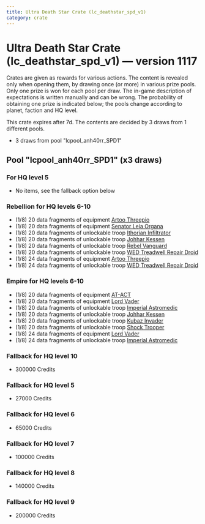```yaml
---
title: Ultra Death Star Crate (lc_deathstar_spd_v1)
category: crate
---
```


# Ultra Death Star Crate (lc_deathstar_spd_v1) — version 1117

Crates are given as rewards for various actions. The content is revealed only when opening them, by drawing once (or more) in various prize pools. Only one prize is won for each pool per draw. The in-game description of expectations is written manually and can be wrong. The probability of obtaining one prize is indicated below; the pools change according to planet, faction and HQ level.

This crate expires after 7d. The contents are decided by 3 draws from 1 different pools.
  * 3 draws from pool "lcpool_anh40rr_SPD1"

## Pool "lcpool_anh40rr_SPD1" (x3 draws)

### For HQ level 5

  * No items, see the fallback option below

### Rebellion for HQ levels 6-10

  * (1/8) 20 data fragments of equipment [Artoo  Threepio](eqpRebelArtoo)
  * (1/8) 20 data fragments of equipment [Senator Leia Organa](eqpRebelDiplomat)
  * (1/8) 20 data fragments of unlockable troop [Ithorian Infiltrator](IthorianInfiltrator)
  * (1/8) 20 data fragments of unlockable troop [Johhar Kessen](RebelJohhar)
  * (1/8) 20 data fragments of unlockable troop [Rebel Vanguard](Vanguard)
  * (1/8) 20 data fragments of unlockable troop [WED Treadwell Repair Droid](Treadwell)
  * (1/8) 24 data fragments of equipment [Artoo  Threepio](eqpRebelArtoo)
  * (1/8) 24 data fragments of unlockable troop [WED Treadwell Repair Droid](Treadwell)

### Empire for HQ levels 6-10

  * (1/8) 20 data fragments of equipment [AT-ACT](eqpEmpireCargoGreatDane)
  * (1/8) 20 data fragments of equipment [Lord Vader](eqpEmpireLordVader)
  * (1/8) 20 data fragments of unlockable troop [Imperial Astromedic](R5Medic)
  * (1/8) 20 data fragments of unlockable troop [Johhar Kessen](EmpireJohhar)
  * (1/8) 20 data fragments of unlockable troop [Kubaz Invader](KubazInvader)
  * (1/8) 20 data fragments of unlockable troop [Shock Trooper](Shock)
  * (1/8) 24 data fragments of equipment [Lord Vader](eqpEmpireLordVader)
  * (1/8) 24 data fragments of unlockable troop [Imperial Astromedic](R5Medic)

### Fallback for HQ level 10

  * 300000 Credits

### Fallback for HQ level 5

  * 27000 Credits

### Fallback for HQ level 6

  * 65000 Credits

### Fallback for HQ level 7

  * 100000 Credits

### Fallback for HQ level 8

  * 140000 Credits

### Fallback for HQ level 9

  * 200000 Credits